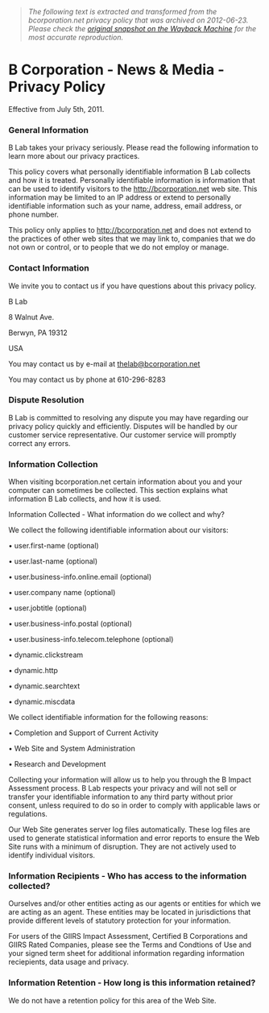 > *The following text is extracted and transformed from the bcorporation.net privacy policy that was archived on 2012-06-23. Please check the [original snapshot on the Wayback Machine](https://web.archive.org/web/20120623204517id_/http%3A//www.bcorporation.net/privacy-policy) for the most accurate reproduction.*

# B Corporation - News & Media - Privacy Policy

Effective from July 5th, 2011.

### General Information

B Lab takes your privacy seriously. Please read the following information to learn more about our privacy practices.

This policy covers what personally identifiable information B Lab collects and how it is treated. Personally identifiable information is information that can be used to identify visitors to the http://bcorporation.net web site. This information may be limited to an IP address or extend to personally identifiable information such as your name, address, email address, or phone number.

This policy only applies to http://bcorporation.net and does not extend to the practices of other web sites that we may link to, companies that we do not own or control, or to people that we do not employ or manage.

### Contact Information

We invite you to contact us if you have questions about this privacy policy.

B Lab

8 Walnut Ave.

Berwyn, PA 19312

USA

You may contact us by e-mail at thelab@bcorporation.net

You may contact us by phone at 610-296-8283

### Dispute Resolution

B Lab is committed to resolving any dispute you may have regarding our privacy policy quickly and efficiently. Disputes will be handled by our customer service representative. Our customer service will promptly correct any errors.

### Information Collection

When visiting bcorporation.net certain information about you and your computer can sometimes be collected. This section explains what information B Lab collects, and how it is used.

Information Collected - What information do we collect and why?

We collect the following identifiable information about our visitors:

• user.first-name (optional)

• user.last-name (optional)

• user.business-info.online.email (optional)

• user.company name (optional)

• user.jobtitle (optional)

• user.business-info.postal (optional)

• user.business-info.telecom.telephone (optional)

• dynamic.clickstream

• dynamic.http

• dynamic.searchtext

• dynamic.miscdata

We collect identifiable information for the following reasons:

• Completion and Support of Current Activity

• Web Site and System Administration

• Research and Development

Collecting your information will allow us to help you through the B Impact Assessment process. B Lab respects your privacy and will not sell or transfer your identifiable information to any third party without prior consent, unless required to do so in order to comply with applicable laws or regulations.

Our Web Site generates server log files automatically. These log files are used to generate statistical information and error reports to ensure the Web Site runs with a minimum of disruption. They are not actively used to identify individual visitors.

### Information Recipients - Who has access to the information collected?

Ourselves and/or other entities acting as our agents or entities for which we are acting as an agent. These entities may be located in jurisdictions that provide different levels of statutory protection for your information.

For users of the GIIRS Impact Assessment, Certified B Corporations and GIIRS Rated Companies, please see the Terms and Condtions of Use and your signed term sheet for additional information regarding information reciepients, data usage and privacy.

### Information Retention - How long is this information retained?

We do not have a retention policy for this area of the Web Site.

